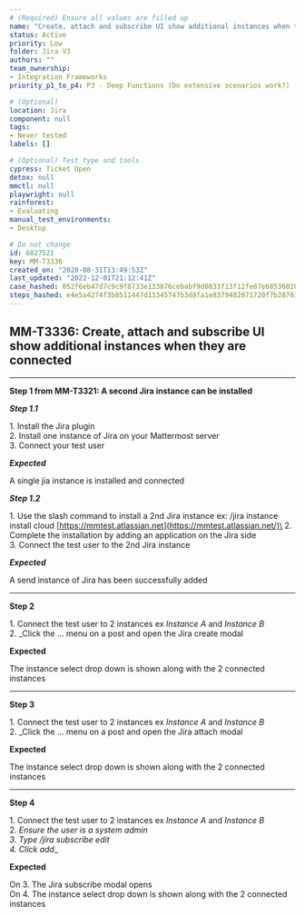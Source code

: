 ```yaml
---
# (Required) Ensure all values are filled up
name: "Create, attach and subscribe UI show additional instances when they are connected"
status: Active
priority: Low
folder: Jira V3
authors: ""
team_ownership: 
- Integration Frameworks
priority_p1_to_p4: P3 - Deep Functions (Do extensive scenarios work?)

# (Optional)
location: Jira
component: null
tags: 
- Never tested
labels: []

# (Optional) Test type and tools
cypress: Ticket Open
detox: null
mmctl: null
playwright: null
rainforest: 
- Evaluating
manual_test_environments: 
- Desktop

# Do not change
id: 6827521
key: MM-T3336
created_on: "2020-08-31T13:49:53Z"
last_updated: "2022-12-01T21:12:41Z"
case_hashed: 052f6eb47d7c9c9f8733e133876cebabf9d0833f13f12fe87e6853602843761f66f7e12ed919507a99ce7883bec04b6a
steps_hashed: e4e5a4274f3b8511447d13345747b3d8fa1e8379482071720f7b2870311a28cc6ae04d10180ce2731c0bee872bbf69c2
---
```


<!-- (Auto-generated) Based on frontmatter's "key" and "name" -->

## MM-T3336: Create, attach and subscribe UI show additional instances when they are connected

---

**Step 1 from MM-T3321: A second Jira instance can be installed**

<!-- (Auto-generated) Note: Steps 1.1 to 1.2 should not be updated here. Instead, modify directly to the referenced MM-T3321 test case. -->

_**Step 1.1**_

1\. Install the Jira plugin\
2\. Install one instance of Jira on your Mattermost server\
3\. Connect your test user

_**Expected**_

A single jia instance is installed and connected

_**Step 1.2**_

1\. Use the slash command to install a 2nd Jira instance ex: /jira instance install cloud [https://mmtest.atlassian.net](https://mmtest.atlassian.net/)\
2\. Complete the installation by adding an application on the Jira side\
3\. Connect the test user to the 2nd Jira instance

_**Expected**_

A send instance of Jira has been successfully added

---

**Step 2**

1\. Connect the test user to 2 instances ex _Instance A_ and _Instance B_\
2\. \_Click the ... menu on a post and open the Jira create modal

**Expected**

The instance select drop down is shown along with the 2 connected instances

---

**Step 3**

1\. Connect the test user to 2 instances ex _Instance A_ and _Instance B_\
2\. \_Click the ... menu on a post and open the Jira attach modal

**Expected**

The instance select drop down is shown along with the 2 connected instances

---

**Step 4**

1\. Connect the test user to 2 instances ex _Instance A_ and _Instance B_\
2\. _Ensure the user is a system admin\
3\. Type _/jira subscribe edit_\
4\. Click add_\_

**Expected**

On 3. The Jira subscribe modal opens\
On 4. The instance select drop down is shown along with the 2 connected instances
